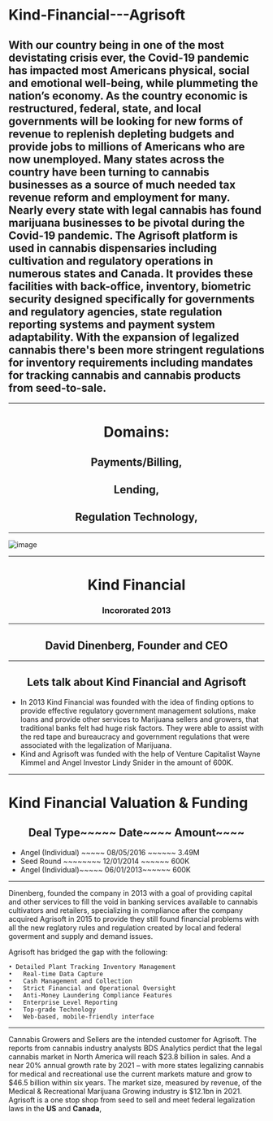 # Kind-Financial---Agrisoft
With our country being in one of the most devistating crisis ever,  the Covid-19 pandemic has impacted most Americans physical, social  and emotional well-being, while plummeting the nation’s economy.  As the country economic is restructured, federal, state, and local governments will be looking for new forms of revenue to replenish depleting budgets and provide jobs to millions of Americans who are now unemployed. Many states across the country have been turning to cannabis businesses as a source of much needed tax revenue reform and employment for many.  Nearly every state with legal cannabis has found marijuana businesses to be pivotal during the Covid-19 pandemic.
The Agrisoft platform is used in cannabis dispensaries including cultivation and regulatory operations in numerous states and Canada.  It provides these facilities with back-office, inventory, biometric security designed specifically for governments and regulatory agencies, state regulation reporting systems and payment system adaptability.  With the expansion of legalized cannabis there's been more stringent regulations for inventory requirements including mandates for tracking cannabis and cannabis products from seed-to-sale.
---

---

 # <center> Domains:
  ## <center> Payments/Billing, 
  ## <center> Lending, 
  ## <center> Regulation Technology,
 ---
 
![image](https://theweedblog-com.exactdn.com/wp-content/uploads/kind-financial.png?strip=all&lossy=1&ssl=1)

---
# <center> Kind Financial
### <center> Incororated 2013
---
## <center> David Dinenberg, Founder and CEO
---
## <center>Lets talk about Kind Financial and Agrisoft


* In 2013 Kind Financial was founded with the idea of finding options to provide effective regulatory government management solutions, make loans and provide other services to Marijuana sellers and growers, that traditional banks felt had huge risk factors. They were able to assist with the red tape and bureaucracy and government regulations that were associated with the legalization of Marijuana.
* Kind and Agrisoft was funded with the help of Venture Capitalist Wayne Kimmel and Angel Investor Lindy Snider in the amount of 600K.
---

# Kind Financial Valuation & Funding

## <center> Deal Type~~~~~        Date~~~~           Amount~~~~
*	Angel (Individual)	~~~~~		08/05/2016	~~~~~~	3.49M
*	Seed Round	~~~~~~~~			12/01/2014	~~~~~~	600K
*	Angel (Individual)~~~~~			06/01/2013~~~~~~		600K
---

Dinenberg, founded the company in 2013 with a goal of providing capital and other services to fill the void in banking services available to cannabis cultivators and retailers, specializing in compliance after the company acquired Agrisoft in 2015 to provide they still found financial problems with all the new reglatory rules and regulation created by local and federal goverment and supply and demand issues. 

Agrisoft has bridged the gap with the following:

    • Detailed Plant Tracking Inventory Management
    •	Real-time Data Capture
    •	Cash Management and Collection
    •	Strict Financial and Operational Oversight
    •	Anti-Money Laundering Compliance Features
    •	Enterprise Level Reporting
    •	Top-grade Technology
    •	Web-based, mobile-friendly interface

---
Cannabis Growers and Sellers are the intended customer for Agrisoft.
The reports from cannabis industry analysts BDS Analytics perdict that the legal cannabis market in North America will reach $23.8 billion in sales. And a near 20% annual growth rate by 2021 – with more states legalizing cannabis for medical and recreational use the current markets mature and grow to $46.5 billion within six years.  The market size, measured by revenue, of the Medical & Recreational Marijuana Growing industry is $12.1bn in 2021. Agrisoft is a one stop shop from seed to sell and meet federal legalization laws in the **US** and **Canada**,

    
   
